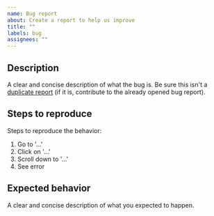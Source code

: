 ```yaml
---
name: Bug report
about: Create a report to help us improve
title: ""
labels: bug
assignees: ""
---
```


## Description

A clear and concise description of what the bug is. Be sure this isn't a
[duplicate report](https://github.com/LastTalon/matter-hooks/issues) (if it is,
contribute to the already opened bug report).

## Steps to reproduce

Steps to reproduce the behavior:

1. Go to '...'
2. Click on '...'
3. Scroll down to '...'
4. See error

## Expected behavior

A clear and concise description of what you expected to happen.
